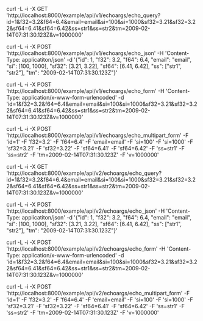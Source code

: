 curl -L -i -X GET 'http://localhost:8000/example/api/v1/echoargs/echo_query?id=1&f32=3.2&f64=6.4&email=email&si=100&si=1000&sf32=3.21&sf32=3.22&sf64=6.41&sf64=6.42&ss=str1&ss=str2&tm=2009-02-14T07:31:30.123Z&v=1000000'

curl -L -i -X POST 'http://localhost:8000/example/api/v1/echoargs/echo_json' -H 'Content-Type: applicatiton/json' -d '{"id": 1, "f32": 3.2, "f64": 6.4, "email": "email", "si": [100, 1000], "sf32": [3.21, 3.22], "sf64": [6.41, 6.42], "ss": ["str1", "str2"], "tm": "2009-02-14T07:31:30.123Z"}'

curl -L -i -X POST 'http://localhost:8000/example/api/v1/echoargs/echo_form' -H 'Content-Type: application/x-www-form-urlencoded' -d 'id=1&f32=3.2&f64=6.4&email=email&si=100&si=1000&sf32=3.21&sf32=3.22&sf64=6.41&sf64=6.42&ss=str1&ss=str2&tm=2009-02-14T07:31:30.123Z&v=1000000'

curl -L -i -X POST 'http://localhost:8000/example/api/v1/echoargs/echo_multipart_form' -F 'id=1' -F 'f32=3.2' -F 'f64=6.4' -F 'email=email' -F 'si=100' -F 'si=1000' -F 'sf32=3.21' -F 'sf32=3.22' -F 'sf64=6.41' -F 'sf64=6.42' -F 'ss=str1' -F 'ss=str2' -F 'tm=2009-02-14T07:31:30.123Z' -F 'v=1000000'

curl -L -i -X GET 'http://localhost:8000/example/api/v2/echoargs/echo_query?id=1&f32=3.2&f64=6.4&email=email&si=100&si=1000&sf32=3.21&sf32=3.22&sf64=6.41&sf64=6.42&ss=str1&ss=str2&tm=2009-02-14T07:31:30.123Z&v=1000000'

curl -L -i -X POST 'http://localhost:8000/example/api/v2/echoargs/echo_json' -H 'Content-Type: applicatiton/json' -d '{"id": 1, "f32": 3.2, "f64": 6.4, "email": "email", "si": [100, 1000], "sf32": [3.21, 3.22], "sf64": [6.41, 6.42], "ss": ["str1", "str2"], "tm": "2009-02-14T07:31:30.123Z"}'

curl -L -i -X POST 'http://localhost:8000/example/api/v2/echoargs/echo_form' -H 'Content-Type: application/x-www-form-urlencoded' -d 'id=1&f32=3.2&f64=6.4&email=email&si=100&si=1000&sf32=3.21&sf32=3.22&sf64=6.41&sf64=6.42&ss=str1&ss=str2&tm=2009-02-14T07:31:30.123Z&v=1000000'

curl -L -i -X POST 'http://localhost:8000/example/api/v2/echoargs/echo_multipart_form' -F 'id=1' -F 'f32=3.2' -F 'f64=6.4' -F 'email=email' -F 'si=100' -F 'si=1000' -F 'sf32=3.21' -F 'sf32=3.22' -F 'sf64=6.41' -F 'sf64=6.42' -F 'ss=str1' -F 'ss=str2' -F 'tm=2009-02-14T07:31:30.123Z' -F 'v=1000000'